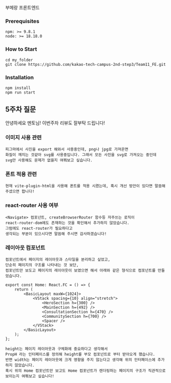 부메랑 프론트엔드

### Prerequisites
    npm: >= 9.8.1
    node: >= 18.18.0

### How to Start
```agsl
cd my_folder
git clone https://github.com/kakao-tech-campus-2nd-step3/Team11_FE.git
```

### Installation
```agsl
npm install
npm run start
```


## 5주차 질문
안녕하세요 멘토님! 이번주차 리뷰도 잘부탁 드립니다!

### 이미지 사용 관련
    피그마에서 사진을 export 해와서 사용중인데, png나 jpg로 가져온면
    화질이 깨지는 것같아 svg를 사용중입니다. 그래서 모든 사진을 svg로 가져오는 중인데 
    svg만 사용해도 문제가 없을지 여쭤보고 싶습니다.

### 폰트 적용 관련
    현재 vite-plugin-html을 사용해 폰트를 적용 시켰는데, 혹시 개선 방안이 있다면 말씀해 주셨으면 합니다! 

### react-router 사용 여부
    <Navigate> 컴포넌트, createBrowserRouter 함수등 자주쓰는 로직이 
    react-router-dom에도 존재하는 것을 확인해서 추가하지 않았습니다. 
    그럼에도 react-router가 필요하다고 
    생각되는 부분이 있으시다면 말씀해 주시면 감사하겠습니다!

### 레이아웃 컴포넌트
    컴포넌트에서 페이지의 레이아웃과 스타일을 분리하고 싶었고,
    단순히 페이지의 구조를 나타내는 것 보단, 
    컴포넌트만 보도고 페이지의 레이아웃이 보였으면 해서 아래와 같은 형식으로 컴포넌트를 만들었습니다.
    
    export const Home: React.FC = () => {
        return (
            <BasicLayout maxW={1024}>
                <VStack spacing={10} align="stretch">
                    <HeroSection h={300} />
                    <MainSection h={492} />
                    <ConsultationSection h={470} />
                    <CommunitySection h={700} />
                    <Spacer />
                </VStack>
            </BasicLayout>
        );
    };

    height는 페이지 레이아웃과 구체화에 중요하다고 생각해서
    PropH 라는 인터페이스를 정의해 height를 부모 컴포넌트로 부터 받아오게 했습니다.
    반면 width는 페이지 레이아웃에 크게 영향을 주지 않는다고 생각해 위의 인터페이스에 추가하지 않았습니다.
    혹시 위의 Home 컴포넌트만 보고도 Home 컴포넌트가 렌더링하는 페이지의 구조가 직관적으로 보이는지 여쭤보고 싶습니다!
